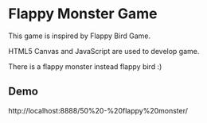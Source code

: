 # Flappy Monster Game

This game is inspired by Flappy Bird Game.

HTML5 Canvas and JavaScript are used to develop game. 

There is a flappy monster instead flappy bird :)

## Demo

http://localhost:8888/50%20-%20flappy%20monster/

